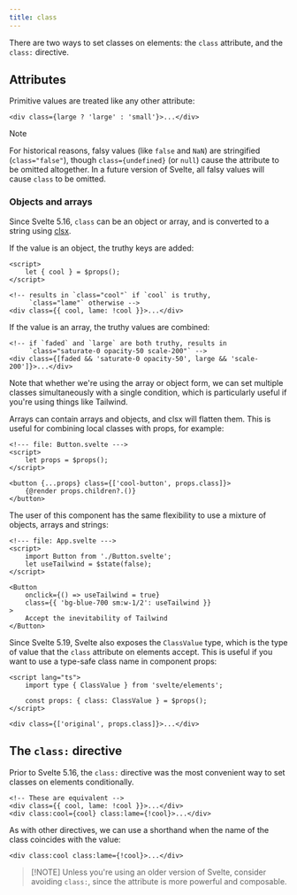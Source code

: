 ```yaml
---
title: class
---
```


There are two ways to set classes on elements: the `class` attribute, and the `class:` directive.

## Attributes

Primitive values are treated like any other attribute:

```svelte
<div class={large ? 'large' : 'small'}>...</div>
```

> [!NOTE]
> For historical reasons, falsy values (like `false` and `NaN`) are stringified (`class="false"`), though `class={undefined}` (or `null`) cause the attribute to be omitted altogether. In a future version of Svelte, all falsy values will cause `class` to be omitted.

### Objects and arrays

Since Svelte 5.16, `class` can be an object or array, and is converted to a string using [clsx](https://github.com/lukeed/clsx).

If the value is an object, the truthy keys are added:

```svelte
<script>
	let { cool } = $props();
</script>

<!-- results in `class="cool"` if `cool` is truthy,
     `class="lame"` otherwise -->
<div class={{ cool, lame: !cool }}>...</div>
```

If the value is an array, the truthy values are combined:

```svelte
<!-- if `faded` and `large` are both truthy, results in
     `class="saturate-0 opacity-50 scale-200"` -->
<div class={[faded && 'saturate-0 opacity-50', large && 'scale-200']}>...</div>
```

Note that whether we're using the array or object form, we can set multiple classes simultaneously with a single condition, which is particularly useful if you're using things like Tailwind.

Arrays can contain arrays and objects, and clsx will flatten them. This is useful for combining local classes with props, for example:

```svelte
<!--- file: Button.svelte --->
<script>
	let props = $props();
</script>

<button {...props} class={['cool-button', props.class]}>
	{@render props.children?.()}
</button>
```

The user of this component has the same flexibility to use a mixture of objects, arrays and strings:

```svelte
<!--- file: App.svelte --->
<script>
	import Button from './Button.svelte';
	let useTailwind = $state(false);
</script>

<Button
	onclick={() => useTailwind = true}
	class={{ 'bg-blue-700 sm:w-1/2': useTailwind }}
>
	Accept the inevitability of Tailwind
</Button>
```

Since Svelte 5.19, Svelte also exposes the `ClassValue` type, which is the type of value that the `class` attribute on elements accept. This is useful if you want to use a type-safe class name in component props:

```svelte
<script lang="ts">
	import type { ClassValue } from 'svelte/elements';

	const props: { class: ClassValue } = $props();
</script>

<div class={['original', props.class]}>...</div>
```

## The `class:` directive

Prior to Svelte 5.16, the `class:` directive was the most convenient way to set classes on elements conditionally.

```svelte
<!-- These are equivalent -->
<div class={{ cool, lame: !cool }}>...</div>
<div class:cool={cool} class:lame={!cool}>...</div>
```

As with other directives, we can use a shorthand when the name of the class coincides with the value:

```svelte
<div class:cool class:lame={!cool}>...</div>
```

> [!NOTE] Unless you're using an older version of Svelte, consider avoiding `class:`, since the attribute is more powerful and composable.
